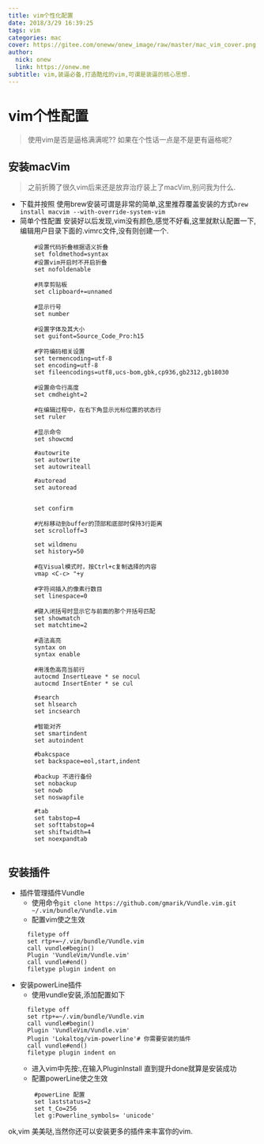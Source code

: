 ```yaml
---
title: vim个性化配置
date: 2018/3/29 16:39:25
tags: vim
categories: mac
cover: https://gitee.com/oneww/onew_image/raw/master/mac_vim_cover.png
author: 
  nick: onew
  link: https://onew.me
subtitle: vim,装逼必备,打造酷炫的vim,可谓是装逼的核心思想.
---
```

# vim个性配置
> 使用vim是否是逼格满满呢?? 如果在个性话一点是不是更有逼格呢?

## 安装macVim
> 之前折腾了很久vim后来还是放弃治疗装上了macVim,别问我为什么.

- 下载并按照
    使用brew安装可谓是非常的简单,这里推荐覆盖安装的方式`brew install macvim --with-override-system-vim`
- 简单个性配置
    安装好以后发现,vim没有颜色,感觉不好看,这里就默认配置一下,编辑用户目录下面的.vimrc文件,没有则创建一个.
    ```Shell
        #设置代码折叠根据语义折叠
        set foldmethod=syntax
        #设置vim开启时不开启折叠
        set nofoldenable
        
        #共享剪贴板
        set clipboard+=unnamed
        
        #显示行号
        set number 
        
        #设置字体及其大小
        set guifont=Source_Code_Pro:h15
        
        #字符编码相关设置
        set termencoding=utf-8
        set encoding=utf-8
        set fileencodings=utf8,ucs-bom,gbk,cp936,gb2312,gb18030
        
        #设置命令行高度
        set cmdheight=2
        
        #在编辑过程中，在右下角显示光标位置的状态行
        set ruler
        
        #显示命令
        set showcmd
        
        #autowrite
        set autowrite
        set autowriteall
        
        #autoread
        set autoread
        
        
        set confirm
        
        #光标移动到buffer的顶部和底部时保持3行距离
        set scrolloff=3
        
        set wildmenu
        set history=50
        
        #在Visual模式时，按Ctrl+c复制选择的内容
        vmap <C-c> "+y
        
        #字符间插入的像素行数目
        set linespace=0
        
        #键入闭括号时显示它与前面的那个开括号匹配
        set showmatch
        set matchtime=2
        
        #语法高亮
        syntax on
        syntax enable
        
        #用浅色高亮当前行
        autocmd InsertLeave * se nocul
        autocmd InsertEnter * se cul
        
        #search
        set hlsearch
        set incsearch
        
        #智能对齐
        set smartindent
        set autoindent
        
        #bakcspace
        set backspace=eol,start,indent
        
        #backup 不进行备份
        set nobackup
        set nowb
        set noswapfile
        
        #tab
        set tabstop=4
        set softtabstop=4
        set shiftwidth=4
        set noexpandtab
      
    ```
## 安装插件
- 插件管理插件Vundle
    - 使用命令`git clone https://github.com/gmarik/Vundle.vim.git ~/.vim/bundle/Vundle.vim`  
    - 配置vim使之生效
    ```shell
      filetype off
      set rtp+=~/.vim/bundle/Vundle.vim
      call vundle#begin()
      Plugin 'VundleVim/Vundle.vim'
      call vundle#end()
      filetype plugin indent on
    ```
- 安装powerLine插件
    - 使用vundle安装,添加配置如下
    ```shell
      filetype off
      set rtp+=~/.vim/bundle/Vundle.vim
      call vundle#begin()
      Plugin 'VundleVim/Vundle.vim'
      Plugin 'Lokaltog/vim-powerline'# 你需要安装的插件
      call vundle#end()
      filetype plugin indent on
    ```
    - 进入vim中先按:,在输入PluginInstall 直到提升done就算是安装成功
    - 配置powerLine使之生效
    ```Shell
        #powerLine 配置
        set laststatus=2
        set t_Co=256
        let g:Powerline_symbols= 'unicode'
    ```
ok,vim 美美哒,当然你还可以安装更多的插件来丰富你的vim.
